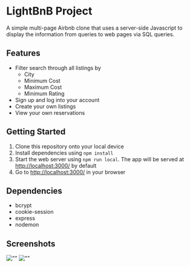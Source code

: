 # LightBnB Project
A simple multi-page Airbnb clone that uses a server-side Javascript to display the information from queries to web pages via SQL queries.

## Features
- Filter search through all listings by
  - City
  - Minimum Cost
  - Maximum Cost
  - Minimum Rating
- Sign up and log into your account
- Create your own listings
- View your own reservations

## Getting Started
1. Clone this repository onto your local device
2. Install dependencies using `npm install`
3. Start the web server using `npm run local`. The app will be served at <http://localhost:3000/> by default
4. Go to <http://localhost:3000/> in your browser

## Dependencies
- bcrypt
- cookie-session
- express
- nodemon

## Screenshots
![""]()
![""]()